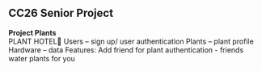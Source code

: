 ## CC26 Senior Project  
  
**Project Plants**  
PLANT HOTEL🌿
Users – sign up/ user authentication
Plants – plant profile 
Hardware – data 
Features: Add friend for plant authentication - friends water plants for you
  